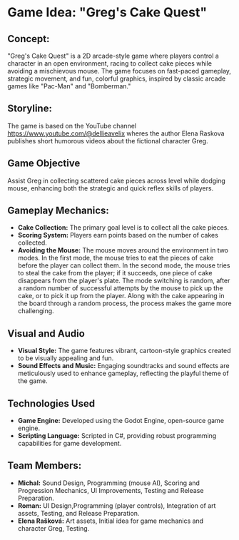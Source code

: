 # Game Idea: "Greg's Cake Quest"
## Concept:
"Greg's Cake Quest" is a 2D arcade-style game where players control a character in an open environment, racing to collect cake pieces while avoiding a mischievous mouse. The game focuses on fast-paced gameplay, strategic movement, and fun, colorful graphics, inspired by classic arcade games like "Pac-Man" and "Bomberman."

## Storyline:
The game is based on the YouTube channel https://www.youtube.com/@dellieavelix  wheres the author Elena Raskova publishes short humorous videos about the fictional character Greg.

## Game Objective
Assist Greg in collecting scattered cake pieces across level while dodging mouse, enhancing both the strategic and quick reflex skills of players.

## Gameplay Mechanics:
- **Cake Collection:** The primary goal level is to collect all the cake pieces.
- **Scoring System:** Players earn points based on the number of cakes collected.
- **Avoiding the Mouse:** The mouse moves around the environment in two modes.
In the first mode, the mouse tries to eat the pieces of cake before the player can collect them.
In the second mode, the mouse tries to steal the cake from the player; if it succeeds, one piece of cake disappears from the player's plate.
The mode switching is random, after a random number of successful attempts by the mouse to pick up the cake, or to pick it up from the player.
Along with the cake appearing in the board through a random process, the process makes the game more challenging.

## Visual and Audio
- **Visual Style:** The game features vibrant, cartoon-style graphics created to be visually appealing and fun.
- **Sound Effects and Music:** Engaging soundtracks and sound effects are meticulously used to enhance gameplay, reflecting the playful theme of the game.

## Technologies Used
- **Game Engine:** Developed using the Godot Engine, open-source game engine.
- **Scripting Language:** Scripted in C#, providing robust programming capabilities for game development.

## Team Members:
- **Michal:** Sound Design, Programming (mouse AI), Scoring and Progression Mechanics, UI Improvements, Testing and Release Preparation.
- **Roman:**  UI Design,Programming (player controls), Integration of art assets, Testing, and Release Preparation.
- **Elena Rašková:** Art assets, Initial idea for game mechanics and character Greg, Testing.
